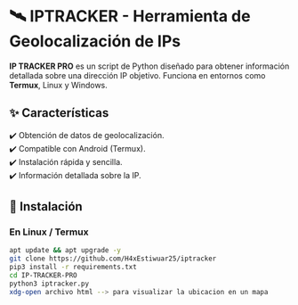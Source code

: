 # 🛰️ IPTRACKER - Herramienta de Geolocalización de IPs  

**IP TRACKER PRO** es un script de Python diseñado para obtener información detallada sobre una dirección IP objetivo. Funciona en entornos como **Termux**, Linux y Windows.  

## ✨ Características  
✔️ Obtención de datos de geolocalización.  
✔️ Compatible con Android (Termux).  
✔️ Instalación rápida y sencilla.  
✔️ Información detallada sobre la IP.  

## 📌 Instalación  
### **En Linux / Termux**  
```bash
apt update && apt upgrade -y
git clone https://github.com/H4xEstiwuar25/iptracker
pip3 install -r requirements.txt
cd IP-TRACKER-PRO
python3 iptracker.py 
xdg-open archivo html --> para visualizar la ubicacion en un mapa 

